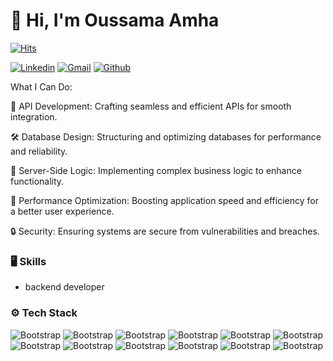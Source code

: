 # 👋 Hi, I'm Oussama Amha

[![Hits](https://hits.seeyoufarm.com/api/count/incr/badge.svg?url=https%3A%2F%2Fgithub.com%2Fhejazizo%2Fhejazizo&count_bg=%2379C83D&title_bg=%23555555&icon=&icon_color=%23E7E7E7&title=Profile+Views&edge_flat=false)](https://hits.seeyoufarm.com)

[![Linkedin](https://img.shields.io/badge/-LinkedIn-blue?style=flat&logo=Linkedin&logoColor=white)](https://www.linkedin.com/in/osama-amha/) [![Gmail](https://img.shields.io/badge/-Gmail-c14438?style=flat&logo=Gmail&logoColor=white)](mailto:amhaosama15@gmail.com) [![Github](https://img.shields.io/github/followers/hejazizo?label=Follow&style=social)](https://github.com/osama0amha)

What I Can Do:

🔧 API Development: Crafting seamless and efficient APIs for smooth integration.

🛠️ Database Design: Structuring and optimizing databases for performance and reliability.

🧩 Server-Side Logic: Implementing complex business logic to enhance functionality.

🚀 Performance Optimization: Boosting application speed and efficiency for a better user experience.

🔒 Security: Ensuring  systems are secure from vulnerabilities and breaches.


### 🖥 Skills
- backend developer
### ⚙️ Tech Stack

![Bootstrap](https://img.shields.io/badge/-Docker-05122A?style=flat-square&logo=Docker&color=353535) ![Bootstrap](https://img.shields.io/badge/-MongoDB-05122A?style=flat-square&logo=MongoDB&color=353535) ![Bootstrap](https://img.shields.io/badge/-MySQL-05122A?style=flat-square&logo=MySQL&color=353535) ![Bootstrap](https://img.shields.io/badge/-PostgreSQL-05122A?style=flat-square&logo=PostgreSQL&color=353535) ![Bootstrap](https://img.shields.io/badge/-php-05122A?style=flat-square&logo=php&color=353535) ![Bootstrap](https://img.shields.io/badge/-linux-05122A?style=flat-square&logo=linux&color=353535) ![Bootstrap](https://img.shields.io/badge/-git-05122A?style=flat-square&logo=git&color=353535) ![Bootstrap](https://img.shields.io/badge/-laravel-05122A?style=flat-square&logo=laravel&color=353535) ![Bootstrap](https://img.shields.io/badge/-css%20-05122A?style=flat-square&logo=css&color=353535) ![Bootstrap](https://img.shields.io/badge/-html-05122A?style=flat-square&logo=html&color=353535) ![Bootstrap](https://img.shields.io/badge/-RESTfull%20API-05122A?style=flat-square&logo=RESTfull-API&color=353535) ![Bootstrap](https://img.shields.io/badge/-javascripte-05122A?style=flat-square&logo=javascripte&color=353535)

